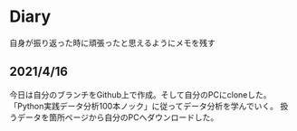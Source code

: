 # Diary
自身が振り返った時に頑張ったと思えるようにメモを残す


## 2021/4/16
今日は自分のブランチをGithub上で作成。そして自分のPCにcloneした。
「Python実践データ分析100本ノック」に従ってデータ分析を学んでいく。
扱うデータを箇所ページから自分のPCへダウンロードした。